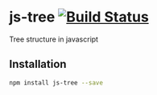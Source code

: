 # js-tree [![Build Status](https://travis-ci.org/wangzuo/js-tree.svg?branch=master)](https://travis-ci.org/wangzuo/js-tree)
Tree structure in javascript
## Installation
``` sh
npm install js-tree --save
```
